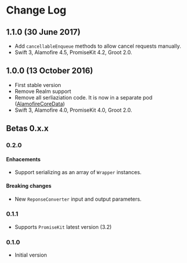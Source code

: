 # Change Log

## 1.1.0 (30 June 2017)
- Add `cancellableEnqueue` methods to allow cancel requests manually.
- Swift 3, Alamofire 4.5, PromiseKit 4.2, Groot 2.0.

## 1.0.0 (13 October 2016)
- First stable version
- Remove Realm support
- Remove all serliaziation code. It is now in a separate pod ([AlamofireCoreData](http://github.com/manueGE/AlamofireCoreData))
- Swift 3, Alamofire 4.0, PromiseKit 4.0, Groot 2.0.

## Betas 0.x.x

### 0.2.0
#### Enhacements
- Support serializing as an array of `Wrapper` instances.

#### Breaking changes
- New `ReponseConverter` input and output parameters.

### 0.1.1
- Supports `PromiseKit` latest version (3.2)

### 0.1.0
- Initial version